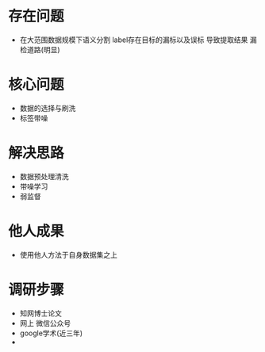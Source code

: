 # 存在问题
- 在大范围数据规模下语义分割 label存在目标的漏标以及误标
	导致提取结果 漏检道路(明显)
# 核心问题

- 数据的选择与刷洗
- 标签带噪

# 解决思路
- 数据预处理清洗
- 带噪学习
- 弱监督

# 他人成果
- 使用他人方法于自身数据集之上


# 调研步骤
- 知网博士论文
- 网上 微信公众号
- google学术(近三年)
- 
